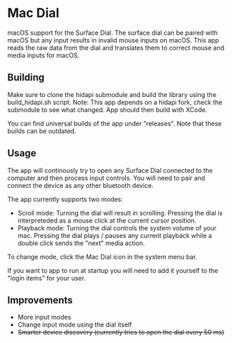 # Mac Dial

macOS support for the Surface Dial. The surface dial can be paired with macOS but any input results in invalid mouse inputs on macOS. This app reads the raw data from the dial and translates them to correct mouse and media inputs for macOS.

## Building

Make sure to clone the hidapi submodule and build the library using the build_hidapi.sh script. Note: This app depends on a hidapi fork, check the submodule to see what changed. App should then build with XCode.

You can find universal builds of the app under "releases". Note that these builds can be outdated.

## Usage

The app will continously try to open any Surface Dial connected to the computer and then process input controls. You will need to pair and connect the device as any other bluetooth device.

The app currently supports two modes:
* Scroll mode: Turning the dial will result in scrolling. Pressing the dial is interpreteded as a mouse click at the current cursor position.
* Playback mode: Turning the dial controls the system volume of your mac. Pressing the dial plays / pauses any current playback while a double click sends the "next" media action.

To change mode, click the Mac Dial icon in the system menu bar.

If you want to app to run at startup you will need to add it yourself to the "login items" for your user.

## Improvements

* More input modes
* Change input mode using the dial itself
* ~~Smarter device discovery (currently tries to open the dial every 50 ms)~~
